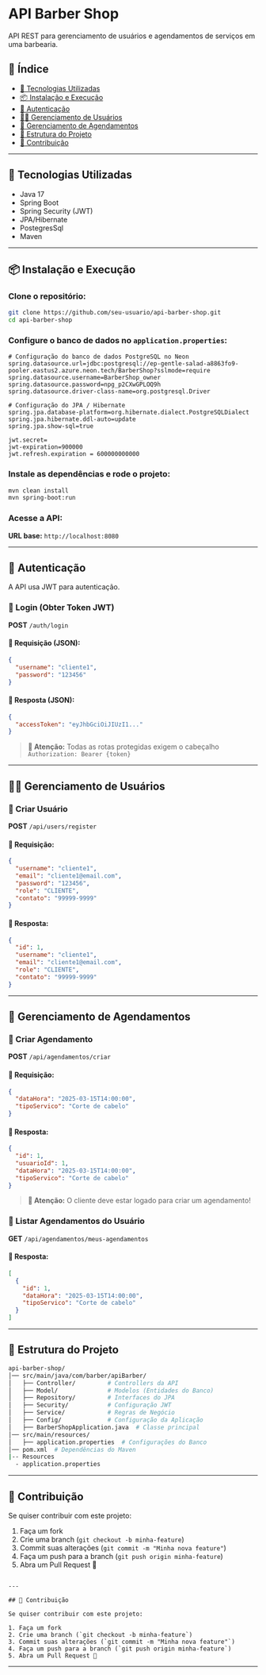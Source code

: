 # API Barber Shop

API REST para gerenciamento de usuários e agendamentos de serviços em uma barbearia.

## 📜 Índice
- [🚀 Tecnologias Utilizadas](#-tecnologias-utilizadas)
- [📦 Instalação e Execução](#-instalação-e-execução)
- [🔑 Autenticação](#-autenticação)
- [🧑‍💼 Gerenciamento de Usuários](#-gerenciamento-de-usuários)
- [📅 Gerenciamento de Agendamentos](#-gerenciamento-de-agendamentos)
- [📂 Estrutura do Projeto](#-estrutura-do-projeto)
- [📌 Contribuição](#-contribuição)

---

## 🚀 Tecnologias Utilizadas

- Java 17
- Spring Boot
- Spring Security (JWT)
- JPA/Hibernate
- PostegresSql
- Maven

---

## 📦 Instalação e Execução

### Clone o repositório:

```sh
git clone https://github.com/seu-usuario/api-barber-shop.git
cd api-barber-shop
```

### Configure o banco de dados no `application.properties`:

```properties
# Configuração do banco de dados PostgreSQL no Neon
spring.datasource.url=jdbc:postgresql://ep-gentle-salad-a8863fo9-pooler.eastus2.azure.neon.tech/BarberShop?sslmode=require
spring.datasource.username=BarberShop_owner
spring.datasource.password=npg_p2CXwGPLOQ9h
spring.datasource.driver-class-name=org.postgresql.Driver
```
```properties
# Configuração do JPA / Hibernate
spring.jpa.database-platform=org.hibernate.dialect.PostgreSQLDialect
spring.jpa.hibernate.ddl-auto=update
spring.jpa.show-sql=true

jwt.secret=
jwt-expiration=900000
jwt.refresh.expiration = 600000000000
```
### Instale as dependências e rode o projeto:

```sh
mvn clean install
mvn spring-boot:run
```

### Acesse a API:

**URL base:** `http://localhost:8080`

---

## 🔑 Autenticação

A API usa JWT para autenticação.

### 🔹 Login (Obter Token JWT)
**POST** `/auth/login`

#### 📌 Requisição (JSON):
```json
{
  "username": "cliente1",
  "password": "123456"
}
```

#### 📌 Resposta (JSON):
```json
{
  "accessToken": "eyJhbGciOiJIUzI1..."
}
```

> **🔔 Atenção:** Todas as rotas protegidas exigem o cabeçalho `Authorization: Bearer {token}`

---

## 🧑‍💼 Gerenciamento de Usuários

### 🔹 Criar Usuário
**POST** `/api/users/register`

#### 📌 Requisição:
```json
{
  "username": "cliente1",
  "email": "cliente1@email.com",
  "password": "123456",
  "role": "CLIENTE",
  "contato": "99999-9999"
}
```

#### 📌 Resposta:
```json
{
  "id": 1,
  "username": "cliente1",
  "email": "cliente1@email.com",
  "role": "CLIENTE",
  "contato": "99999-9999"
}
```

---

## 📅 Gerenciamento de Agendamentos

### 🔹 Criar Agendamento
**POST** `/api/agendamentos/criar`

#### 📌 Requisição:
```json
{
  "dataHora": "2025-03-15T14:00:00",
  "tipoServico": "Corte de cabelo"
}
```

#### 📌 Resposta:
```json
{
  "id": 1,
  "usuarioId": 1,
  "dataHora": "2025-03-15T14:00:00",
  "tipoServico": "Corte de cabelo"
}
```

> **🚨 Atenção:** O cliente deve estar logado para criar um agendamento!

### 🔹 Listar Agendamentos do Usuário
**GET** `/api/agendamentos/meus-agendamentos`

#### 📌 Resposta:
```json
[
  {
    "id": 1,
    "dataHora": "2025-03-15T14:00:00",
    "tipoServico": "Corte de cabelo"
  }
]
```

---

## 📂 Estrutura do Projeto

```bash
api-barber-shop/
│── src/main/java/com/barber/apiBarber/
│   ├── Controller/         # Controllers da API
│   ├── Model/              # Modelos (Entidades do Banco)
│   ├── Repository/         # Interfaces do JPA
│   ├── Security/           # Configuração JWT
│   ├── Service/            # Regras de Negócio
│   ├── Config/             # Configuração da Aplicação
│   ├── BarberShopApplication.java  # Classe principal
│── src/main/resources/
│   ├── application.properties  # Configurações do Banco
│── pom.xml  # Dependências do Maven
|-- Resources
  - application.properties
```

---

## 📌 Contribuição

Se quiser contribuir com este projeto:

1. Faça um fork
2. Crie uma branch (`git checkout -b minha-feature`)
3. Commit suas alterações (`git commit -m "Minha nova feature"`)
4. Faça um push para a branch (`git push origin minha-feature`)
5. Abra um Pull Request 🚀
```

---

## 📌 Contribuição

Se quiser contribuir com este projeto:

1. Faça um fork
2. Crie uma branch (`git checkout -b minha-feature`)
3. Commit suas alterações (`git commit -m "Minha nova feature"`)
4. Faça um push para a branch (`git push origin minha-feature`)
5. Abra um Pull Request 🚀
```

---
